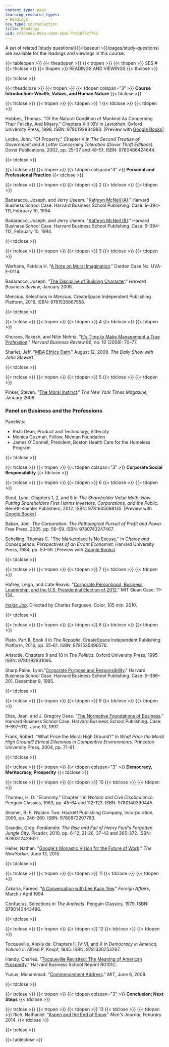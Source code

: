 ```yaml
---
content_type: page
learning_resource_types:
- Readings
ocw_type: CourseSection
title: Readings
uid: e73dce03-093a-c0e0-26a6-fc050f72f793
---
```


A set of related [study questions]({{< baseurl >}}/pages/study-questions) are available for the readings and viewings in this course.

{{< tableopen >}}
{{< theadopen >}}
{{< tropen >}}
{{< thopen >}}
SES #
{{< thclose >}}
{{< thopen >}}
READINGS AND VIEWINGS
{{< thclose >}}

{{< trclose >}}

{{< theadclose >}}
{{< tropen >}}
{{< tdopen colspan="3" >}}
**Course Introduction: Wealth, Values, and Human Nature**
{{< tdclose >}}

{{< trclose >}}
{{< tropen >}}
{{< tdopen >}}
1
{{< tdclose >}}
{{< tdopen >}}


Hobbes, Thomas. "Of the Natural Condition of Mankind As Concerning Their Felicity, And Misery." Chapters XIII–XIV in _Leviathan_. Oxford University Press, 1998. ISBN: 9780192834980. \[Preview with [Google Books](https://books.google.com/books?id=A1d-O6xJKQsC&lpg=PP1&pg=PT230#v=onepage&q&f=false)\]

Locke, John. "Of Property." Chapter V in _The Second Treatise of Government and A Letter Concerning Toleration (Dover Thrift Editions)_. Dover Publications, 2002, pp. 25–37 and 48–51. ISBN: 9780486424644.


{{< tdclose >}}

{{< trclose >}}
{{< tropen >}}
{{< tdopen colspan="3" >}}
**Personal and Professional Practice**
{{< tdclose >}}

{{< trclose >}}
{{< tropen >}}
{{< tdopen >}}
2
{{< tdclose >}}
{{< tdopen >}}


Badaracco, Joseph, and Jerry Useem. "[Kathryn McNeil (A)](https://hbr.org/product/kathryn-mcneil-a/394111-PDF-ENG)." Harvard Business School Case. Harvard Business School Publishing. Case: 9–394–111, February 10, 1994.

Badaracco, Joseph, and Jerry Useem. "[Kathryn McNeil (B)](https://hbr.org/product/kathryn-mcneil-b/394112-PDF-ENG)." Harvard Business School Case. Harvard Business School Publishing. Case: 9–394–112, February 10, 1994.


{{< tdclose >}}

{{< trclose >}}
{{< tropen >}}
{{< tdopen >}}
3
{{< tdclose >}}
{{< tdopen >}}


Werhane, Patricia H. "[A Note on Moral Imagination](http://papers.ssrn.com/sol3/papers.cfm?abstract_id=908386)." Darden Case No. UVA-E-0114.

Badaracco, Joseph. "[The Discipline of Building Character](https://hbr.org/2006/01/the-discipline-of-building-character)." _Harvard Business Review_, January 2006.

Mencius. Selections in _Mencius._ CreateSpace Independent Publishing Platform, 2016. ISBN: 9781536867558.


{{< tdclose >}}

{{< trclose >}}
{{< tropen >}}
{{< tdopen >}}
4
{{< tdclose >}}
{{< tdopen >}}


Khurana, Rakesh, and Nitin Nohria. "[It's Time to Make Management a True Profession](https://hbr.org/2008/10/its-time-to-make-management-a-true-profession)." _Harvard Business Review_ 86, no. 10 (2008): 70–77.

Sharlet, Jeff. "[MBA Ethics Oath](http://www.cc.com/video-clips/dc3rq6/the-daily-show-with-jon-stewart-mba-ethics-oath)." August 12, 2009. _The Daily Show with John Stewart_.


{{< tdclose >}}

{{< trclose >}}
{{< tropen >}}
{{< tdopen >}}
5
{{< tdclose >}}
{{< tdopen >}}


Pinker, Steven. "[The Moral Instinct](http://www.nytimes.com/2008/01/13/magazine/13Psychology-t.html?_r=0)." _The New York Times Magazine,_ January 2008.

### Panel on Business and the Professions

Panelists:

*   Rishi Dean, Product and Technology, Sittercity
*   Monica Guzman, Fellow, Nieman Foundation
*   James O'Connell, President, Boston Health Care for the Homeless Program


{{< tdclose >}}

{{< trclose >}}
{{< tropen >}}
{{< tdopen colspan="3" >}}
**Corporate Social Responsibility**
{{< tdclose >}}

{{< trclose >}}
{{< tropen >}}
{{< tdopen >}}
6
{{< tdclose >}}
{{< tdopen >}}


Stout, Lynn. Chapters 1, 2, and 8 in _The Shareholder Value Myth: How Putting Shareholders First Harms Investors, Corporations, and the Public_. Berrett-Koehler Publishers, 2012. ISBN: 9781605098135. \[Preview with [Google Books](https://books.google.com/books?id=tdNgyImQjicC&lpg=PP1&pg=PA15#v=onepage&q&f=false)\]

Bakan, Joel. _The Corporation: The Pathological Pursuit of Profit and Power_. Free Press, 2005, pp. 56–59. ISBN: 9780743247467.

Schelling, Thomas C. "The Marketplace Is No Excuse." In _Choice and Consequence: Perspectives of an Errant Economist_. Harvard University Press, 1984, pp. 53–56. \[Preview with [Google Books](http://books.google.com/books?id=MF08nRe6jQoC&pg=PA53=onepage)\]


{{< tdclose >}}

{{< trclose >}}
{{< tropen >}}
{{< tdopen >}}
7
{{< tdclose >}}
{{< tdopen >}}


Hafrey, Leigh, and Cate Reavis. "[Corporate Personhood, Business Leadership, and the U.S. Presidential Election of 2012](https://mitsloan.mit.edu/LearningEdge/Leadership/Corporate-Personhood/Pages/default.aspx)." MIT Sloan Case: 11–134.

[_Inside Job_](http://www.imdb.com/title/tt1645089/). Directed by Charles Ferguson. Color, 105 min. 2010.


{{< tdclose >}}

{{< trclose >}}
{{< tropen >}}
{{< tdopen >}}
8
{{< tdclose >}}
{{< tdopen >}}


Plato. Part II, Book II in _The Republic_. CreateSpace Independent Publishing Platform, 2016, pp. 55–61. ISBN: 9781535499576.

Aristotle. Chapters 9 and 10 in _The Politics_. Oxford University Press, 1995. ISBN: 9780192831095.

Sharp Paine, Lynn."[Corporate Purpose and Responsibility](https://hbr.org/product/Corporate-Purpose-and-Res/an/396201-PDF-ENG)." Harvard Business School Case. Harvard Business School Publishing. Case: 9–396–201. December 8, 1995.


{{< tdclose >}}

{{< trclose >}}
{{< tropen >}}
{{< tdopen >}}
9
{{< tdclose >}}
{{< tdopen >}}


Elias, Jaan, and J. Gregory Dees. "[The Normative Foundations of Business](https://hbr.org/product/normative-foundations-of-business/897012-PDF-ENG)." Harvard Business School Case. Harvard Business School Publishing. Case: 9–897–012. June 10, 1997.

Frank, Robert. "What Price the Moral High Ground?" In _What Price the Moral High Ground? Ethical Dilemmas in Competitive Environments_. Princeton University Press, 2004, pp. 71–91.


{{< tdclose >}}

{{< trclose >}}
{{< tropen >}}
{{< tdopen colspan="3" >}}
**Democracy, Meritocracy, Prosperity**
{{< tdclose >}}

{{< trclose >}}
{{< tropen >}}
{{< tdopen >}}
10
{{< tdclose >}}
{{< tdopen >}}


Thoreau, H. D. "Economy." Chapter 1 in _Walden and Civil Disobedience_. Penguin Classics, 1983, pp. 45-64 and 112-123. ISBN: 9780140390445.

Skinner, B. F. _Walden Two_. Hackett Publishing Company, Incorporation, 2005, pp. 246-260. ISBN: 9780872207783.

Grandin, Greg. _Fordlandia: The Rise and Fall of Henry Ford's Forgotten Jungle City_. Picador, 2010, pp. 6-12, 21-26, 37-42 and 365-372. ISBN: 9780312429621.

Heller, Nathan. "[Google's Monastic Vision for the Future of Work](http://www.newyorker.com/business/currency/googles-monastic-vision-for-the-future-of-work)." _The NewYorker_, June 13, 2015.


{{< tdclose >}}

{{< trclose >}}
{{< tropen >}}
{{< tdopen >}}
11
{{< tdclose >}}
{{< tdopen >}}


Zakaria, Fareed. "[A Conversation with Lee Kuan Yew](https://www.foreignaffairs.com/articles/asia/1994-03-01/conversation-lee-kuan-yew)." _Foreign Affairs_, March / April 1994.

Confucius. Selections in _The Analects_. Penguin Classics, 1979. ISBN: 9780140443486.


{{< tdclose >}}

{{< trclose >}}
{{< tropen >}}
{{< tdopen >}}
12
{{< tdclose >}}
{{< tdopen >}}


Tocqueville, Alexis de. Chapters II, IV-VI, and X in _Democracy in America, Volume II_. Alfred P. Knopf, 1945. ISBN: 9781330253267.

Handy, Charles. "[Tocqueville Revisited: The Meaning of American Prosperity](http://hbswk.hbs.edu/archive/2283.html)." Harvard Business School Reprint R0101C.

Yunus, Muhammad. "[Commencement Address](http://news.mit.edu/2008/yunus-0606)." _MIT_, June 6, 2008.


{{< tdclose >}}

{{< trclose >}}
{{< tropen >}}
{{< tdopen colspan="3" >}}
**Conclusion: Next Steps**
{{< tdclose >}}

{{< trclose >}}
{{< tropen >}}
{{< tdopen >}}
13
{{< tdclose >}}
{{< tdopen >}}
Rich, Nathaniel. "[Aspen and the End of Snow](https://www.mensjournal.com/features/aspen-and-the-end-of-snow-20140117/)." _Men's Journal_, Feburary 2014.
{{< tdclose >}}

{{< trclose >}}

{{< tableclose >}}
